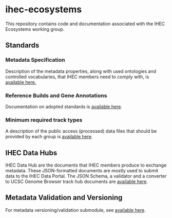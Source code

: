 ihec-ecosystems
===============

This repository contains code and documentation associated with the IHEC Ecosystems working group.

## Standards


### Metadata Specification

Description of the metadata properties, along with used ontologies and controlled vocabularies, that IHEC members need to comply with, is  [available here.](https://github.com/IHEC/ihec-metadata/blob/master/specs/Ihec_metadata_specification.md)


### Reference Builds and Gene Annotations

Documentation on adopted standards is [available here](http://www.epigenomes.ca/data/CEMT/resources/index.html).


### Minimum required track types

A description of the public access (processed) data files that should be provided by each group is [available here](./docs/minimum_required_track_types.md).


## IHEC Data Hubs

IHEC Data Hub are the documents that IHEC members produce to exchange metadata. These JSON-formatted documents are mostly used to submit data to the IHEC Data Portal. The JSON Schema, a validator and a converter to UCSC Genome Browser track hub documents are [available here](./IHEC_Data_Hub).

## Metadata Validation and Versioning

For metadata versioning/validation submodule, see [available here](./metadata_version).
